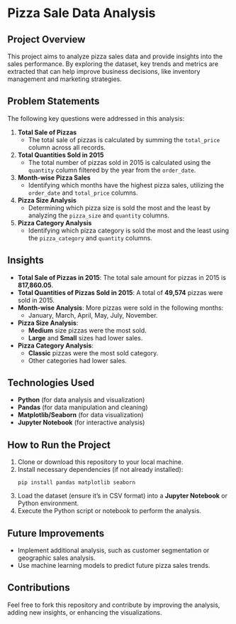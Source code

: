 # **Pizza Sale Data Analysis**

## **Project Overview**
This project aims to analyze pizza sales data and provide insights into the sales performance. By exploring the dataset, key trends and metrics are extracted that can help improve business decisions, like inventory management and marketing strategies.

## **Problem Statements**
The following key questions were addressed in this analysis:
1. **Total Sale of Pizzas**  
   - The total sale of pizzas is calculated by summing the `total_price` column across all records.
2. **Total Quantities Sold in 2015**  
   - The total number of pizzas sold in 2015 is calculated using the `quantity` column filtered by the year from the `order_date`.
3. **Month-wise Pizza Sales**  
   - Identifying which months have the highest pizza sales, utilizing the `order_date` and `total_price` columns.
4. **Pizza Size Analysis**  
   - Determining which pizza size is sold the most and the least by analyzing the `pizza_size` and `quantity` columns.
5. **Pizza Category Analysis**  
   - Identifying which pizza category is sold the most and the least using the `pizza_category` and `quantity` columns.

## **Insights**
- **Total Sale of Pizzas in 2015**: The total sale amount for pizzas in 2015 is **817,860.05**.
- **Total Quantities of Pizzas Sold in 2015**: A total of **49,574** pizzas were sold in 2015.
- **Month-wise Analysis**: More pizzas were sold in the following months:
  - January, March, April, May, July, November.
- **Pizza Size Analysis**: 
  - **Medium** size pizzas were the most sold.
  - **Large** and **Small** sizes had lower sales.
- **Pizza Category Analysis**:  
  - **Classic** pizzas were the most sold category.
  - Other categories had lower sales.

## **Technologies Used**
- **Python** (for data analysis and visualization)
- **Pandas** (for data manipulation and cleaning)
- **Matplotlib/Seaborn** (for data visualization)
- **Jupyter Notebook** (for interactive analysis)

## **How to Run the Project**
1. Clone or download this repository to your local machine.
2. Install necessary dependencies (if not already installed):
   ```
   pip install pandas matplotlib seaborn
   ```
3. Load the dataset (ensure it’s in CSV format) into a **Jupyter Notebook** or Python environment.
4. Execute the Python script or notebook to perform the analysis.


## **Future Improvements**
- Implement additional analysis, such as customer segmentation or geographic sales analysis.
- Use machine learning models to predict future pizza sales trends.

## **Contributions**
Feel free to fork this repository and contribute by improving the analysis, adding new insights, or enhancing the visualizations.
